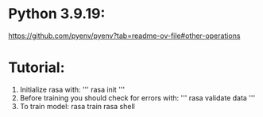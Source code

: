 # Python 3.9.19:
https://github.com/pyenv/pyenv?tab=readme-ov-file#other-operations

# Tutorial:
1. Initialize rasa with:
'''
rasa init
'''
2. Before training you should check for errors with:
'''
rasa validate data
'''
3. To train model:
rasa train
rasa shell
